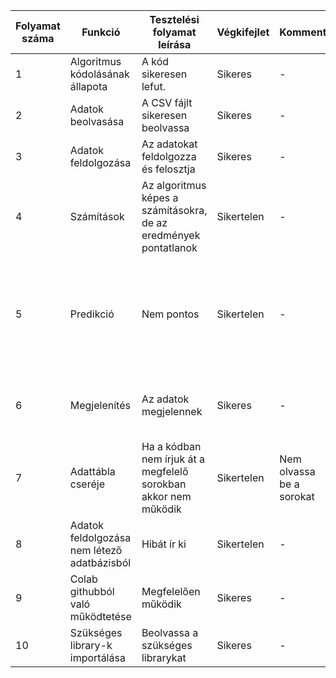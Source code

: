 | Folyamat száma  | Funkció | Tesztelési folyamat leírása | Végkifejlet | Komment | Várt eredmény| Időpont|
| ------------- | ------------- | ------------- | ------------- | ------------- | ------------- | ------------- |
| 1  | Algoritmus kódolásának állapota | A kód  sikeresen lefut. | Sikeres | - | Hibamentes futás. | 2022.01.08 |
| 2  | Adatok beolvasása  | A CSV fájlt sikeresen beolvassa | Sikeres | - | Adatok beolvasása | 2022.01.08
| 3  | Adatok feldolgozása  | Az adatokat feldolgozza és felosztja | Sikeres | - | Adatok feldolgozása | 2022.01.08
| 4  | Számítások  | Az algoritmus képes a számításokra, de az eredmények pontatlanok | Sikertelen | - | Lehető legnagyobb pontosságal való számolás | 2022.01.08
| 5  | Predikció  | Nem pontos | Sikertelen | - | A grafikonon ábrázolt görbére pontosan illeszkedő görbe vissza adása | 2022.01.08
| 6  | Megjelenítés  | Az adatok megjelennek | Sikeres | - | A grafikonon megjelnnek a kívánt eredmények | 2022.01.08
| 7  | Adattábla cseréje  | Ha a kódban nem írjuk át a megfelelő sorokban akkor nem működik | Sikertelen | Nem olvassa be a sorokat | Az adattáblát helyesen beolvassa | 2022.01.08
| 8  | Adatok feldolgozása nem létező adatbázisból  | Hibát ír ki | Sikertelen | - | A program nem fut le | 2022.01.08
| 9  | Colab githubból való működtetése  | Megfelelően működik | Sikeres | - | Megfelelően működik | 2022.01.08
| 10  | Szükséges library-k importálása  | Beolvassa a szükséges librarykat | Sikeres | - | A szükséges librarykat beolvassa | 2022.01.08